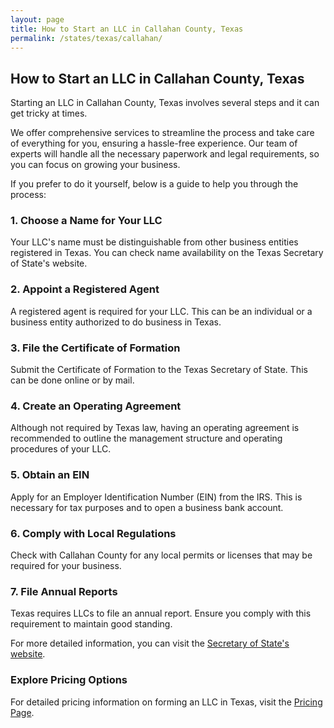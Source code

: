 ```yaml
---
layout: page
title: How to Start an LLC in Callahan County, Texas
permalink: /states/texas/callahan/
---
```


<h2>How to Start an LLC in Callahan County, Texas</h2>

<p>Starting an LLC in Callahan County, Texas involves several steps and it can get tricky at times.</p>

<p>We offer comprehensive services to streamline the process and take care of everything for you, ensuring a hassle-free experience. Our team of experts will handle all the necessary paperwork and legal requirements, so you can focus on growing your business.</p>

<p>If you prefer to do it yourself, below is a guide to help you through the process:</p>

<h3>1. Choose a Name for Your LLC</h3>
<p>Your LLC's name must be distinguishable from other business entities registered in Texas. You can check name availability on the Texas Secretary of State's website.</p>

<h3>2. Appoint a Registered Agent</h3>
<p>A registered agent is required for your LLC. This can be an individual or a business entity authorized to do business in Texas.</p>

<h3>3. File the Certificate of Formation</h3>
<p>Submit the Certificate of Formation to the Texas Secretary of State. This can be done online or by mail.</p>

<h3>4. Create an Operating Agreement</h3>
<p>Although not required by Texas law, having an operating agreement is recommended to outline the management structure and operating procedures of your LLC.</p>

<h3>5. Obtain an EIN</h3>
<p>Apply for an Employer Identification Number (EIN) from the IRS. This is necessary for tax purposes and to open a business bank account.</p>

<h3>6. Comply with Local Regulations</h3>
<p>Check with Callahan County for any local permits or licenses that may be required for your business.</p>

<h3>7. File Annual Reports</h3>
<p>Texas requires LLCs to file an annual report. Ensure you comply with this requirement to maintain good standing.</p>

<p>For more detailed information, you can visit the <a href="https://www.sos.texas.gov/">Secretary of State's website</a>.</p>

<h3>Explore Pricing Options</h3>
<p>For detailed pricing information on forming an LLC in Texas, visit the <a href="{ '/new-pricing/' | relative_url }">Pricing Page</a>.</p>
